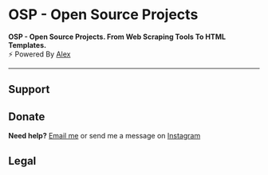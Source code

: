 # OSP - Open Source Projects
<b>OSP - Open Source Projects. From Web Scraping Tools To HTML Templates.</b><br>
⚡ Powered By <a href="https://www.instagram.com/aleex.it">Alex</a><br>
<hr>
<h2>Support</h2>
<h2>Donate</h2>
<p><b>Need help?</b> <a href="">Email me</a> or send me a message on <a href="">Instagram</a></p>
<h2>Legal</h2>

